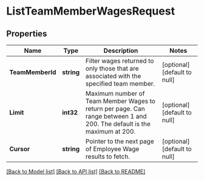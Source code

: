 # ListTeamMemberWagesRequest

## Properties
Name | Type | Description | Notes
------------ | ------------- | ------------- | -------------
**TeamMemberId** | **string** | Filter wages returned to only those that are associated with the specified team member. | [optional] [default to null]
**Limit** | **int32** | Maximum number of Team Member Wages to return per page. Can range between 1 and 200. The default is the maximum at 200. | [optional] [default to null]
**Cursor** | **string** | Pointer to the next page of Employee Wage results to fetch. | [optional] [default to null]

[[Back to Model list]](../README.md#documentation-for-models) [[Back to API list]](../README.md#documentation-for-api-endpoints) [[Back to README]](../README.md)


